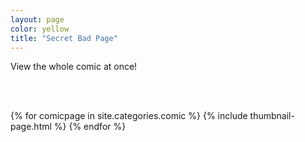 ```yaml
---
layout: page
color: yellow
title: "Secret Bad Page"
---
```


View the whole comic at once!

<br /><br />
<div class="character__pages__thumbnails">
{% for comicpage in site.categories.comic %}
  {% include thumbnail-page.html %}
{% endfor %}
</div>